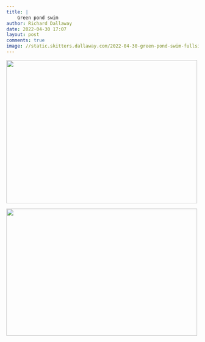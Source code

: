 ```yaml
---
title: |
    Green pond swim
author: Richard Dallaway
date: 2022-04-30 17:07
layout: post
comments: true
image: //static.skitters.dallaway.com/2022-04-30-green-pond-swim-fullsize-0.jpeg
---
```


<a href="//static.skitters.dallaway.com/2022-04-30-green-pond-swim-fullsize-0.jpeg"><img src="//static.skitters.dallaway.com/2022-04-30-green-pond-swim-thumb-0.jpeg" width="500" height="375"></a>

<a href="//static.skitters.dallaway.com/2022-04-30-green-pond-swim-fullsize-1.jpeg"><img src="//static.skitters.dallaway.com/2022-04-30-green-pond-swim-thumb-1.jpeg" width="500" height="333"></a>

